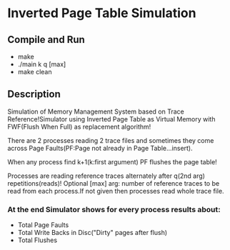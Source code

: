 # Inverted Page Table Simulation

## Compile and Run
* make
* ./main k q [max]
* make clean

## Description
Simulation of Memory Management System based on Trace Reference!Simulator using Inverted
Page Table as Virtual Memory with FWF(Flush When Full) as replacement algorithm!

There are 2 processes reading 2 trace files and sometimes they come across Page Faults(PF:Page not already in Page Table...insert).

When any process find k+1(k:first argument) PF flushes the page table!

Processes are reading reference traces alternately after q(2nd arg) repetitions(reads)!
Optional [max] arg: number of reference traces to be read from each process.If not given then processes read whole trace file.

### At the end Simulator shows for every process results about:
* Total Page Faults
* Total Write Backs in Disc("Dirty" pages after flush)
* Total Flushes
